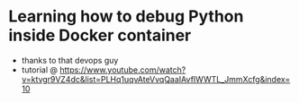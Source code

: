 # Learning how to debug Python inside Docker container  
- thanks to that devops guy
- tutorial @ https://www.youtube.com/watch?v=ktvgr9VZ4dc&list=PLHq1uqvAteVvqQaaIAvfIWWTL_JmmXcfg&index=10